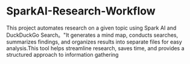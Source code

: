 # SparkAI-Research-Workflow
This project automates research on a given topic using Spark AI and DuckDuckGo Search。"It generates a mind map, conducts searches, summarizes findings, and organizes results into separate files for easy analysis.This tool helps streamline research, saves time, and provides a structured approach to information gathering

